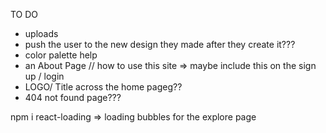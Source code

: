 TO DO

- uploads
- push the user to the new design they made after they create it???
- color palette help
- an About Page // how to use this site => maybe include this on the sign up / login 
- LOGO/ Title across the home pageg??
- 404 not found page???



npm i react-loading => loading bubbles for the explore page








